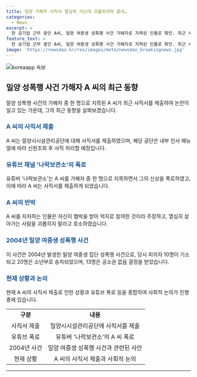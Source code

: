 ```yaml
---
title: 밀양 가해자 사직서 열심히 사는데 괴롭히지마 끝내…
categories:
  - News
excerpt: >
  한 공기업 근무 중인 A씨, 밀양 여중생 성폭행 사건 가해자로 지목된 인물로 확인. 최근 사직서 제출하며 밀양시시설관리공단에서 근무. 유튜버 나락보관소에 의해 가해자로 지목된 후 해고를 요구하는 글과 전화 빗발침. 공단은 사직 처리 예정. A씨는 공단 출범 전 민간 시설물 관리, 2017년 공개채용으로 입사. 논란 끌자 A씨는 협박으로 참여한 거라 주장. 2004년 발생한 사건은 여중생을 꾀어 1년간 성폭행한 사건. 10명 기소, 20명 소년부 송치, 13명 합의 등으로 공소권 없음 결정 받음.
feature_text: >
  한 공기업 근무 중인 A씨, 밀양 여중생 성폭행 사건 가해자로 지목된 인물로 확인. 최근 사직서 제출하며 밀양시시설관리공단에서 근무. 유튜버 나락보관소에 의해 가해자로 지목된 후 해고를 요구하는 글과 전화 빗발침. 공단은 사직 처리 예정. A씨는 공단 출범 전 민간 시설물 관리, 2017년 공개채용으로 입사. 논란 끌자 A씨는 협박으로 참여한 거라 주장. 2004년 발생한 사건은 여중생을 꾀어 1년간 성폭행한 사건. 10명 기소, 20명 소년부 송치, 13명 합의 등으로 공소권 없음 결정 받음.
image: 'https://newsdao.kr/res/images/meta/newsdao_breakingnews.jpg'
---
```


<p><img src="https://newsdao.kr/res/images/meta/newsdao_breakingnews.jpg" alt="koreaapp 속보" /></p>

<h2 data-ke-size="size26">밀양 성폭행 사건 가해자 A 씨의 최근 동향</h2>

<p data-ke-size="size16">밀양 성폭행 사건의 가해자 중 한 명으로 지목된 A 씨가 최근 사직서를 제출하여 논란이 일고 있는 가운데, 그의 최근 동향을 살펴보겠습니다.</p>

<h3><b><span style="color: #1a5490;">A 씨의 사직서 제출</span></b></h3>

<p>A 씨는 밀양시시설관리공단에 대해 사직서를 제출하였으며, 해당 공단은 내부 인사 매뉴얼에 따라 신원조회 후 사직 처리할 예정입니다.</p>

<h3><b><span style="color: #1a5490;">유튜브 채널 '나락보관소'의 폭로</span></b></h3>

<p>유튜버 '나락보관소'는 A 씨를 가해자 중 한 명으로 지목하면서 그의 신상을 폭로하였고, 이에 따라 A 씨는 사직서를 제출하게 되었습니다.</p>

<h3><b><span style="color: #1a5490;">A 씨의 반박</span></b></h3>

<p>A 씨를 자처하는 인물은 자신이 협박을 받아 억지로 참여한 것이라 주장하고, 열심히 살아가는 사람을 괴롭히지 말라고 호소하였습니다.</p>

<h3><b><span style="color: #1a5490;">2004년 밀양 여중생 성폭행 사건</span></b></h3>

<p>이 사건은 2004년 발생한 밀양 여중생 집단 성폭행 사건으로, 당시 피의자 10명이 기소되고 20명은 소년부로 송치되었으며, 13명은 공소권 없음 결정을 받았습니다.</p>

<h3><b><span style="color: #1a5490;">현재 상황과 논의</span></b></h3>

<p>현재 A 씨의 사직서 제출로 인한 상황과 유튜브 폭로 등을 종합하여 사회적 논의가 진행 중에 있습니다.</p>

<table>
  <tr>
    <td style="text-align: center; height: 17px;"><b>구분</b></td>
    <td style="text-align: center; height: 17px;"><b>내용</b></td>
  </tr>
  <tr>
    <td style="text-align: center; height: 17px;">사직서 제출</td>
    <td style="text-align: center; height: 17px;">밀양시시설관리공단에 사직서를 제출</td>
  </tr>
  <tr>
    <td style="text-align: center; height: 17px;">유튜브 폭로</td>
    <td style="text-align: center; height: 17px;">유튜버 '나락보관소'의 A 씨 폭로</td>
  </tr>
  <tr>
    <td style="text-align: center; height: 17px;">2004년 사건</td>
    <td style="text-align: center; height: 17px;">밀양 여중생 성폭행 사건과 관련된 사안</td>
  </tr>
  <tr>
    <td style="text-align: center; height: 17px;">현재 상황</td>
    <td style="text-align: center; height: 17px;">A 씨의 사직서 제출과 사회적 논의</td>
  </tr>
</table>

<hr>

<p data-ke-size="size16">&nbsp;</p>

